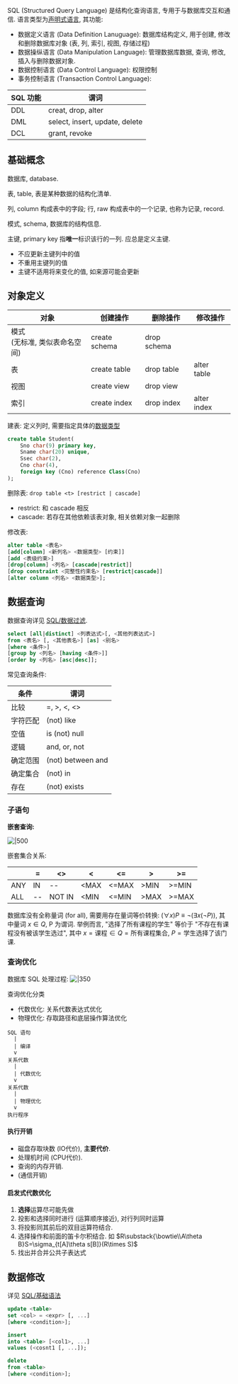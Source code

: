 SQL (Structured Query Language) 是结构化查询语言, 专用于与数据库交互和通信. 语言类型为[声明式语言](../../../Language/设计模式/编程范式.md), 其功能:
- 数据定义语言 (Data Definition Lanuguage): 数据库结构定义, 用于创建, 修改和删除数据库对象 (表, 列, 索引, 视图, 存储过程)
- 数据操纵语言 (Data Manipulation Language): 管理数据库数据, 查询, 修改, 插入与删除数据对象.
- 数据控制语言 (Data Control Language): 权限控制
- 事务控制语言 (Transaction Control Language): 

| SQL 功能 | 谓词                           |
| -------- | ------------------------------ |
| DDL      | creat, drop, alter             |
| DML      | select, insert, update, delete |
| DCL      | grant, revoke                               |

## 基础概念

数据库, database.

表, table, 表是某种数据的结构化清单. 

列, column 构成表中的字段; 行, raw 构成表中的一个记录, 也称为记录, record.

模式, schema, 数据库的结构信息.

主键, primary key 指**唯一**标识该行的一列. 应总是定义主键.  
- 不应更新主键列中的值
- 不重用主键列的值
- 主键不适用将来变化的值, 如来源可能会更新

## 对象定义

| 对象                    | 创建操作      | 删除操作    | 修改操作    |
| ----------------------- | ------------- | ----------- | ----------- |
| 模式 <br> (无标准, 类似表命名空间) | create schema | drop schema |             |
| 表                      | create table  | drop table  | alter table |
| 视图                    | create view   | drop view   |             |
| 索引                    | create index  | drop index  | alter index            |

建表: 定义列时, 需要指定具体的[数据类型](数据类型.md)

```sql
create table Student(
	Sno char(9) primary key,
	Sname char(20) unique,
	Ssec char(2),
	Cno char(4),
	foreign key (Cno) reference Class(Cno)
);
```

删除表: `drop table <t> [restrict | cascade]`
- restrict: 和 cascade 相反
- cascade: 若存在其他依赖该表对象, 相关依赖对象一起删除

修改表:
```sql
alter table <表名>
[add[column] <新列名> <数据类型> [约束]]
[add <表级约束>]
[drop[column] <列名> [cascade|restrict]]
[drop constraint <完整性约束名> [restrict|cascade]]
[alter column <列名> <数据类型>];
```

## 数据查询

数据查询详见 [SQL/数据过滤](数据过滤.md).

```sql
select [all|distinct] <列表达式>[, <其他列表达式>]
from <表名> [, <其他表名>] [as] <别名>
[where <条件>]
[group by <列名> [having <条件>]]
[order by <列名> [asc|desc]];
```

常见查询条件:

| 条件     | 谓词              |
| -------- | ----------------- |
| 比较     | =, >, <, <>       |
| 字符匹配 | (not) like        |
| 空值     | is (not) null     |
| 逻辑     | and, or, not      |
| 确定范围 | (not) between and |
| 确定集合 | (not) in          |
| 存在     | (not) exists             | 

### 子语句

**嵌套查询:**

![|500](../../../../attach/Pasted%20image%2020240105121556.png)

嵌套集合关系:

|     | =   | <>     | <    | <=    | >    | >=    |
| --- | --- | ------ | ---- | ----- | ---- | ----- |
| ANY | IN  | --     | <MAX | <=MAX | >MIN | >=MIN |
| ALL | --  | NOT IN | <MIN | <=MIN | >MAX | >=MAX      |

数据库没有全称量词 (for all), 需要用存在量词等价转换: $(\forall x) P\equiv \neg (\exists x(\neg P))$, 其中量词 $x\in Q$, P 为谓词. 举例而言, "选择了所有课程的学生" 等价于 "不存在有课程没有被该学生选过", 其中 $x=\text{课程}\in Q=\text{所有课程集合}$, $P=\text{学生选择了该门课}$.

### 查询优化

数据库 SQL 处理过程: 
![|350](../../../../attach/Pasted%20image%2020240104222337.png)

查询优化分类
- 代数优化: 关系代数表达式优化
- 物理优化: 存取路径和底层操作算法优化

```
SQL 语句
  |
  | 编译
  v
关系代数
  |
  | 代数优化
  v
关系代数
  |
  | 物理优化
  v
执行程序
```

#### 执行开销

- 磁盘存取块数 (IO代价), **主要代价**.
- 处理机时间 (CPU代价).
- 查询的内存开销.
- (通信开销)

#### 启发式代数优化

1. **选择**运算尽可能先做
2. 投影和选择同时进行 (运算顺序接近), 对行列同时运算
3. 将投影同其前后的双目运算符结合. 
4. 选择操作和前面的笛卡尔积结合. 如 $R\substack{\bowtie\\A\theta B}S=\sigma_{t[A]\theta s[B]}(R\times S)$
5. 找出并合并公共子表达式

## 数据修改

详见 [SQL/基础语法](基础语法.md)

```sql
update <table>
set <col> = <expr> [, ...]
[where <condition>];

insert
into <table> [<col1>, ...]
values (<cosnt1 [, ...]);

delete
from <table>
[where <condition>];
```